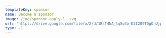 ```yaml
---
templateKey: sponsor
name: Become a sponsor
image: /img/sponsor-apply-1-.svg
url: 'https://drive.google.com/file/u/2/d/1BsT4NA_tq8u4o-K3I209TDgQnUjpdYHX/view?usp=drive_open'
type: -1
---
```


